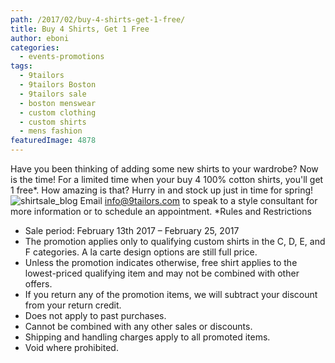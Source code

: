 ```yaml
---
path: /2017/02/buy-4-shirts-get-1-free/
title: Buy 4 Shirts, Get 1 Free
author: eboni
categories: 
  - events-promotions
tags: 
  - 9tailors
  - 9tailors Boston
  - 9tailors sale
  - boston menswear
  - custom clothing
  - custom shirts
  - mens fashion
featuredImage: 4878
---
```

Have you been thinking of adding some new shirts to your wardrobe? Now is the time! For a limited time when your buy 4 100% cotton shirts, you'll get 1 free\*. How amazing is that? Hurry in and stock up just in time for spring! ![shirtsale_blog](http://blog.9tailors.com/uploads/2017/02/shirtsale_blog.jpg) Email info@9tailors.com to speak to a style consultant for more information or to schedule an appointment. \*Rules and Restrictions

*   Sale period: February 13th 2017 – February 25, 2017
*   The promotion applies only to qualifying custom shirts in the C, D, E, and F categories. A la carte design options are still full price.
*   Unless the promotion indicates otherwise, free shirt applies to the lowest-priced qualifying item and may not be combined with other offers.
*   If you return any of the promotion items, we will subtract your discount from your return credit.
*   Does not apply to past purchases.
*   Cannot be combined with any other sales or discounts.
*   Shipping and handling charges apply to all promoted items.
*   Void where prohibited.